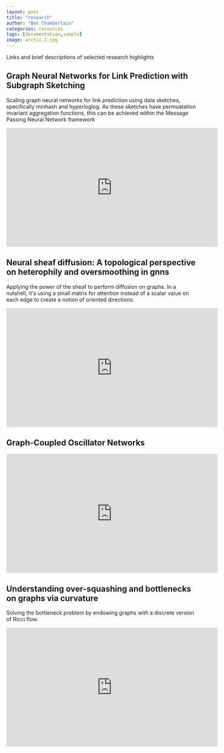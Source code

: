 ```yaml
---
layout: post
title: "research"
author: "Ben Chamberlain"
categories: resources
tags: [documentation,sample]
image: arctic-2.jpg
---
```


Links and brief descriptions of selected research highlights

## Graph Neural Networks for Link Prediction with Subgraph Sketching

Scaling graph neural networks for link prediction using data sketches, specifically minhash and hyperloglog. As these sketches have permuatation invariant aggregation functions, this can be achieved within the Message Passing Neural Network framework

<iframe width="560" height="315" src="https://www.youtube.com/embed/TPqR1xG9wgY?si=FMOFJAhBcLckrOdQ" title="YouTube video player" frameborder="0" allow="accelerometer; autoplay; clipboard-write; encrypted-media; gyroscope; picture-in-picture; web-share" allowfullscreen></iframe>

## Neural sheaf diffusion: A topological perspective on heterophily and oversmoothing in gnns

Applying the power of the sheaf to perform diffusion on graphs. In a nutshell, it's using a small matrix for attention instead of a scalar value on each edge to create a notion of oriented directions.
<iframe width="560" height="315" src="https://www.youtube.com/embed/JiQmkhsbRwk?si=0FhRcbcoF2QFdWFZ" title="YouTube video player" frameborder="0" allow="accelerometer; autoplay; clipboard-write; encrypted-media; gyroscope; picture-in-picture; web-share" allowfullscreen></iframe>

## Graph-Coupled Oscillator Networks

<iframe width="560" height="315" src="https://www.youtube.com/embed/YIhNLmbUBp4?si=BBuIRdxpxc0EIKEf" title="YouTube video player" frameborder="0" allow="accelerometer; autoplay; clipboard-write; encrypted-media; gyroscope; picture-in-picture; web-share" allowfullscreen></iframe>

## Understanding over-squashing and bottlenecks on graphs via curvature

Solving the bottleneck problem by endowing graphs with a discrete version of Ricci flow.
<iframe width="560" height="315" src="https://www.youtube.com/embed/zpDdvI95igc?si=yPVIPO7wo52mLzeV" title="YouTube video player" frameborder="0" allow="accelerometer; autoplay; clipboard-write; encrypted-media; gyroscope; picture-in-picture; web-share" allowfullscreen></iframe>
